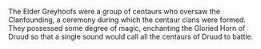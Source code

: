 The Elder Greyhoofs were a group of centaurs who oversaw the Clanfounding, a ceremony during which the centaur clans were formed. They possessed some degree of magic, enchanting the Gloried Horn of Druud so that a single sound would call all the centaurs of Druud to battle.
